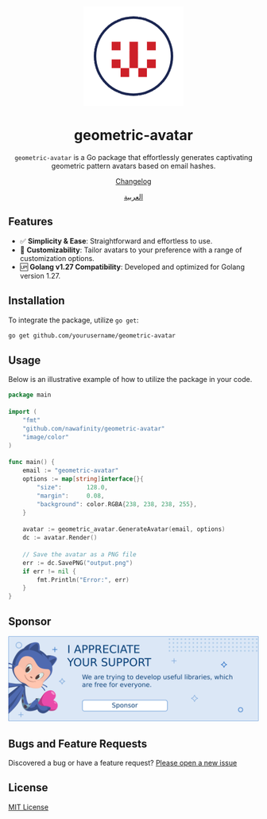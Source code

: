 <p align="center">
  <img src="./docs/geometric-avatar.png">
</p>

<h1 align="center">geometric-avatar</h1>

<div align="center">

  `geometric-avatar` is a Go package that effortlessly generates captivating geometric pattern avatars based on email hashes.

  [Changelog](./CHANGELOG.md)

  [العربية](./docs/README-ar.md)

</div>

## Features
- ✅ **Simplicity & Ease**: Straightforward and effortless to use.
- 🎨 **Customizability**: Tailor avatars to your preference with a range of customization options.
- 🆙 **Golang v1.27 Compatibility**: Developed and optimized for Golang version 1.27.

## Installation

To integrate the package, utilize `go get`:

```bash
go get github.com/yourusername/geometric-avatar
```

## Usage

Below is an illustrative example of how to utilize the package in your code.

```go
package main

import (
	"fmt"
	"github.com/nawafinity/geometric-avatar"
	"image/color"
)

func main() {
	email := "geometric-avatar"
	options := map[string]interface{}{
		"size":       128.0,
		"margin":     0.08,
		"background": color.RGBA{238, 238, 238, 255},
	}

	avatar := geometric_avatar.GenerateAvatar(email, options)
	dc := avatar.Render()

	// Save the avatar as a PNG file
	err := dc.SavePNG("output.png")
	if err != nil {
		fmt.Println("Error:", err)
	}
}
```

## Sponsor
<a href="https://ko-fi.com/nawafinity" target="_blank">  
    <img src="docs/sponsor-en.png" alt="Become a Sponsor" />  
</a>  

## Bugs and Feature Requests

Discovered a bug or have a feature request? [Please open a new issue](https://github.com/nawafinity/geometric-avatar/issues)

## License

[MIT License](./LICENSE.md)

